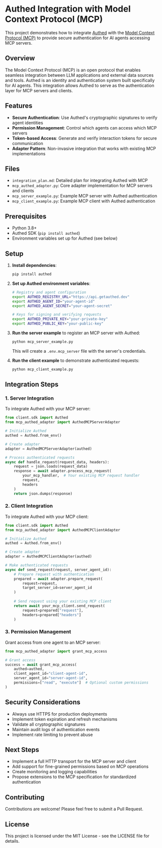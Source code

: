 # Authed Integration with Model Context Protocol (MCP)

This project demonstrates how to integrate [Authed](https://getauthed.dev) with the [Model Context Protocol (MCP)](https://modelcontextprotocol.io) to provide secure authentication for AI agents accessing MCP servers.

## Overview

The Model Context Protocol (MCP) is an open protocol that enables seamless integration between LLM applications and external data sources and tools. Authed is an identity and authentication system built specifically for AI agents. This integration allows Authed to serve as the authentication layer for MCP servers and clients.

## Features

- **Secure Authentication**: Use Authed's cryptographic signatures to verify agent identities
- **Permission Management**: Control which agents can access which MCP servers
- **Token-based Access**: Generate and verify interaction tokens for secure communication
- **Adapter Pattern**: Non-invasive integration that works with existing MCP implementations

## Files

- `integration_plan.md`: Detailed plan for integrating Authed with MCP
- `mcp_authed_adapter.py`: Core adapter implementation for MCP servers and clients
- `mcp_server_example.py`: Example MCP server with Authed authentication
- `mcp_client_example.py`: Example MCP client with Authed authentication

## Prerequisites

- Python 3.8+
- Authed SDK (`pip install authed`)
- Environment variables set up for Authed (see below)

## Setup

1. **Install dependencies**:
   ```bash
   pip install authed
   ```

2. **Set up Authed environment variables**:
   ```bash
   # Registry and agent configuration
   export AUTHED_REGISTRY_URL="https://api.getauthed.dev"
   export AUTHED_AGENT_ID="your-agent-id"
   export AUTHED_AGENT_SECRET="your-agent-secret"

   # Keys for signing and verifying requests
   export AUTHED_PRIVATE_KEY="your-private-key"
   export AUTHED_PUBLIC_KEY="your-public-key"
   ```

3. **Run the server example** to register an MCP server with Authed:
   ```bash
   python mcp_server_example.py
   ```
   This will create a `.env.mcp_server` file with the server's credentials.

4. **Run the client example** to demonstrate authenticated requests:
   ```bash
   python mcp_client_example.py
   ```

## Integration Steps

### 1. Server Integration

To integrate Authed with your MCP server:

```python
from client.sdk import Authed
from mcp_authed_adapter import AuthedMCPServerAdapter

# Initialize Authed
authed = Authed.from_env()

# Create adapter
adapter = AuthedMCPServerAdapter(authed)

# Process authenticated requests
async def handle_request(request_data, headers):
    request = json.loads(request_data)
    response = await adapter.process_mcp_request(
        your_mcp_handler,  # Your existing MCP request handler
        request,
        headers
    )
    return json.dumps(response)
```

### 2. Client Integration

To integrate Authed with your MCP client:

```python
from client.sdk import Authed
from mcp_authed_adapter import AuthedMCPClientAdapter

# Initialize Authed
authed = Authed.from_env()

# Create adapter
adapter = AuthedMCPClientAdapter(authed)

# Make authenticated requests
async def send_request(request, server_agent_id):
    # Prepare request with authentication
    prepared = await adapter.prepare_request(
        request=request,
        target_server_id=server_agent_id
    )
    
    # Send request using your existing MCP client
    return await your_mcp_client.send_request(
        request=prepared["request"],
        headers=prepared["headers"]
    )
```

### 3. Permission Management

Grant access from one agent to an MCP server:

```python
from mcp_authed_adapter import grant_mcp_access

# Grant access
success = await grant_mcp_access(
    authed=authed,
    client_agent_id="client-agent-id",
    server_agent_id="server-agent-id",
    permissions=["read", "execute"]  # Optional custom permissions
)
```

## Security Considerations

- Always use HTTPS for production deployments
- Implement token expiration and refresh mechanisms
- Validate all cryptographic signatures
- Maintain audit logs of authentication events
- Implement rate limiting to prevent abuse

## Next Steps

- Implement a full HTTP transport for the MCP server and client
- Add support for fine-grained permissions based on MCP operations
- Create monitoring and logging capabilities
- Propose extensions to the MCP specification for standardized authentication

## Contributing

Contributions are welcome! Please feel free to submit a Pull Request.

## License

This project is licensed under the MIT License - see the LICENSE file for details. 
